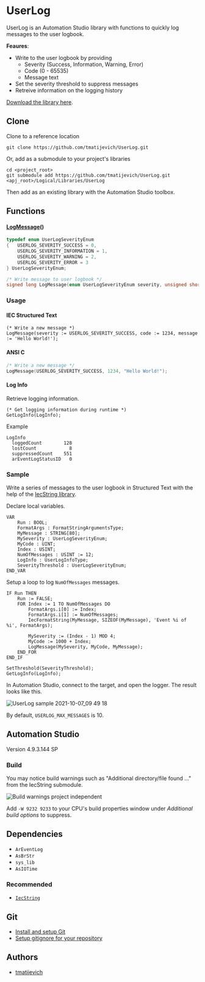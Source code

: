 # UserLog

UserLog is an Automation Studio library with functions to quickly log messages to the user logbook.

**Feaures**:

- Write to the user logbook by providing
	- Severity (Success, Information, Warning, Error)
	- Code (0 - 65535)
	- Message text
- Set the severity threshold to suppress messages 
- Retreive information on the logging history

[Download the library here](https://github.com/tmatijevich/UserLog/releases/latest/download/UserLog.zip).

## Clone

Clone to a reference location

```
git clone https://github.com/tmatijevich/UserLog.git
```

Or, add as a submodule to your project's libraries

```
cd <project_root>
git submodule add https://github.com/tmatijevich/UserLog.git <apj_root>/Logical/Libraries/UserLog
```

Then add as an existing library with the Automation Studio toolbox.

## Functions

#### [LogMessage](https://github.com/tmatijevich/UserLog/blob/main/LogMessage.c?ts=4)()

```C 
typedef enum UserLogSeverityEnum
{   USERLOG_SEVERITY_SUCCESS = 0,
    USERLOG_SEVERITY_INFORMATION = 1,
    USERLOG_SEVERITY_WARNING = 2,
    USERLOG_SEVERITY_ERROR = 3
} UserLogSeverityEnum;

/* Write message to user logbook */
signed long LogMessage(enum UserLogSeverityEnum severity, unsigned short code, char *message);
```

### Usage

#### IEC Structured Text

``` 
(* Write a new message *)
LogMessage(severity := USERLOG_SEVERITY_SUCCESS, code := 1234, message := 'Hello World!');
```

#### ANSI C 
```C
/* Write a new message */
LogMessage(USERLOG_SEVERITY_SUCCESS, 1234, "Hello World!");
```

#### Log Info

Retrieve logging information. 
```
(* Get logging information during runtime *)
GetLogInfo(LogInfo);
```

Example
```
LogInfo
  loggedCount        128
  lostCount            8
  suppressedCount    551
  arEventLogStatusID   0
```

### Sample

Write a series of messages to the user logbook in Structured Text with the help of the [IecString library](https://github.com/tmatijevich/IecString).

Declare local variables.

```
VAR
    Run : BOOL;
    FormatArgs : FormatStringArgumentsType;
    MyMessage : STRING[80];
    MySeverity : UserLogSeverityEnum;
    MyCode : UINT;
    Index : USINT;
    NumOfMessages : USINT := 12;
    LogInfo : UserLogInfoType;
    SeverityThreshold : UserLogSeverityEnum;
END_VAR
```

Setup a loop to log `NumOfMessages` messages.

```
IF Run THEN
    Run := FALSE;
    FOR Index := 1 TO NumOfMessages DO
        FormatArgs.i[0] := Index;
        FormatArgs.i[1] := NumOfMessages;
        IecFormatString(MyMessage, SIZEOF(MyMessage), 'Event %i of %i', FormatArgs);
        
        MySeverity := (Index - 1) MOD 4;
        MyCode := 1000 + Index;
        LogMessage(MySeverity, MyCode, MyMessage);
    END_FOR
END_IF

SetThreshold(SeverityThreshold);
GetLogInfo(LogInfo);
```

In Automation Studio, connect to the target, and open the logger. The result looks like this.

![UserLog sample 2021-10-07_09 49 18](https://user-images.githubusercontent.com/33841634/136633532-f9bfb8b7-e399-4919-ac75-0d778910f490.png)

By default, `USERLOG_MAX_MESSAGES` is 10.

## Automation Studio

Version 4.9.3.144 SP

### Build

You may notice build warnings such as "Additional directory/file found ..." from the IecString submodule.

![Build warnings project independent](https://user-images.githubusercontent.com/33841634/133009811-98cf2414-ec89-40d3-a529-34980b59e27f.png)

Add `-W 9232 9233` to your CPU's build properties window under *Additional build options* to suppress.

## Dependencies

- `ArEventLog`
- `AsBrStr`
- `sys_lib`
- `AsIOTime`

### Recommended

- [`IecString`](https://github.com/tmatijevich/IecString)

## Git

- [Install and setup Git](https://tmatijevich.github.io/gfw-tutorial/)
- [Setup gitignore for your repository](https://gist.github.com/tmatijevich/453436f1e6abc62a3d052d9b03f9db58)

## Authors

- [tmatijevich](https://github.com/tmatijevich)
